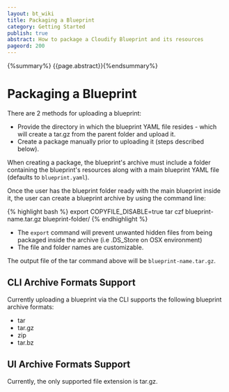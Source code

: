 ```yaml
---
layout: bt_wiki
title: Packaging a Blueprint
category: Getting Started
publish: true
abstract: How to package a Cloudify Blueprint and its resources
pageord: 200
---
```

{%summary%} {{page.abstract}}{%endsummary%}


# Packaging a Blueprint

There are 2 methods for uploading a blueprint:

* Provide the directory in which the blueprint YAML file resides - which will create a tar.gz from the parent folder and upload it.
* Create a package manually prior to uploading it (steps described below).


When creating a package, the blueprint's archive must include a folder containing the blueprint's resources along with a main blueprint YAML file (defaults to `blueprint.yaml`).

Once the user has the blueprint folder ready with the main blueprint inside it, the user can create a blueprint archive by using the command line:

{% highlight bash %}
export COPYFILE_DISABLE=true
tar czf blueprint-name.tar.gz blueprint-folder/
{% endhighlight %}

* The `export` command will prevent unwanted hidden files from being packaged inside the archive (i.e .DS_Store on OSX environment)
* The file and folder names are customizable.

The output file of the tar command above will be `blueprint-name.tar.gz`.

## CLI Archive Formats Support

Currently uploading a blueprint via the CLI supports the following blueprint archive formats:

* tar
* tar.gz
* zip
* tar.bz

## UI Archive Formats Support

Currently, the only supported file extension is tar.gz.
